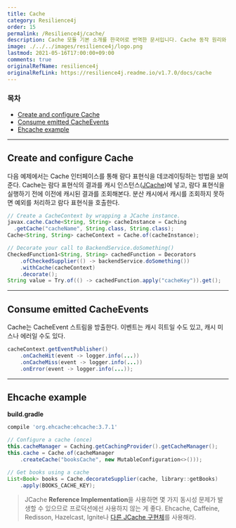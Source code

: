 ```yaml
---
title: Cache
category: Resilience4j
order: 15
permalink: /Resilience4j/cache/
description: Cache 모듈 기본 소개를 한국어로 번역한 문서입니다. Cache 동작 원리와 설정값을 소개합니다.
image: ./../../images/resilience4j/logo.png
lastmod: 2021-05-16T17:00:00+09:00
comments: true
originalRefName: resilience4j
originalRefLink: https://resilience4j.readme.io/v1.7.0/docs/cache
---
```


### 목차

- [Create and configure Cache](#create-and-configure-cache)
- [Consume emitted CacheEvents](#consume-emitted-cacheevents)
- [Ehcache example](#ehcache-example)

---

## Create and configure Cache

다음 예제에서는 Cache 인터페이스를 통해 람다 표현식을 데코레이팅하는 방법을 보여준다. Cache는 람다 표현식의 결과를 캐시 인스턴스([JCache](https://www.jcp.org/en/jsr/detail?id=107))에 넣고, 람다 표현식을 실행하기 전에 이전에 캐시된 결과를 조회해본다. 분산 캐시에서 캐시를 조회하지 못하면 예외를 처리하고 람다 표현식을 호출한다.

```java
// Create a CacheContext by wrapping a JCache instance.
javax.cache.Cache<String, String> cacheInstance = Caching
  .getCache("cacheName", String.class, String.class);
Cache<String, String> cacheContext = Cache.of(cacheInstance);

// Decorate your call to BackendService.doSomething()
CheckedFunction1<String, String> cachedFunction = Decorators
    .ofCheckedSupplier(() -> backendService.doSomething())
    .withCache(cacheContext)
    .decorate();
String value = Try.of(() -> cachedFunction.apply("cacheKey")).get();
```

---

## Consume emitted CacheEvents

Cache는 CacheEvent 스트림을 방출한다. 이벤트는 캐시 히트일 수도 있고, 캐시 미스나 에러일 수도 있다.

```java
cacheContext.getEventPublisher()
    .onCacheHit(event -> logger.info(...))
    .onCacheMiss(event -> logger.info(...))
    .onError(event -> logger.info(...));
```

---

## Ehcache example

**build.gradle**

```gradle
compile 'org.ehcache:ehcache:3.7.1'
```

```java
// Configure a cache (once)
this.cacheManager = Caching.getCachingProvider().getCacheManager();
this.cache = Cache.of(cacheManager
    .createCache("booksCache", new MutableConfiguration<>()));

// Get books using a cache
List<Book> books = Cache.decorateSupplier(cache, library::getBooks)
    .apply(BOOKS_CACHE_KEY);
```

> JCache **Reference Implementation**을 사용하면 몇 가지 동시성 문제가 발생할 수 있으므로 프로덕션에선 사용하지 않는 게 좋다. Ehcache, Caffeine, Redisson, Hazelcast, Ignite나 [다른 JCache 구현체](https://jcp.org/aboutJava/communityprocess/implementations/jsr107/index.html)를 사용해라.